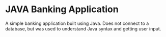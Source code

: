 # JAVA Banking Application

A simple banking application built using Java. Does not connect to a database, but was used to understand Java syntax and getting user input.
